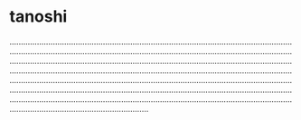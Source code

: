 # tanoshi
.................................................................................................................................................................................................................................................................................................................................................................................................................................................................................................................................................................................................................................................................................................................................................................................................................................................................................................................................................................